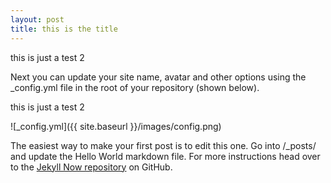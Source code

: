 ```yaml
---
layout: post
title: this is the title
---
```

this is just a test 2

Next you can update your site name, avatar and other options using the _config.yml file in the root of your repository (shown below).

this is just a test 2

![_config.yml]({{ site.baseurl }}/images/config.png)

The easiest way to make your first post is to edit this one. Go into /_posts/ and update the Hello World markdown file. For more instructions head over to the [Jekyll Now repository](https://github.com/barryclark/jekyll-now) on GitHub.
